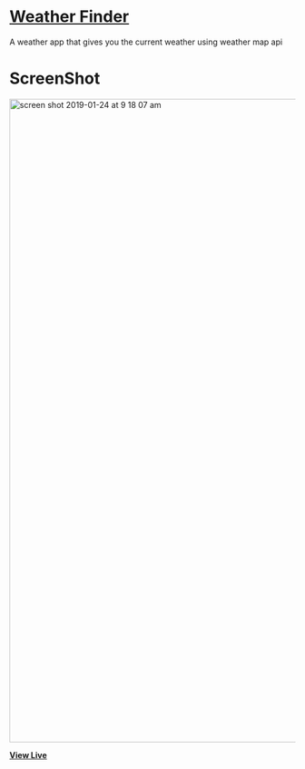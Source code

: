 # [Weather Finder](https://mateencode.github.io/Alphacode-OfficalSite/)

A weather app that gives you the current weather using weather map api

# ScreenShot

<img width="1134" alt="screen shot 2019-01-24 at 9 18 07 am" src="https://user-images.githubusercontent.com/28902787/51695934-1dbf5500-1fb9-11e9-9c31-200f54b418fe.png">

**[View Live](https://mateencode.github.io/Alphacode-OfficalSite/)**
